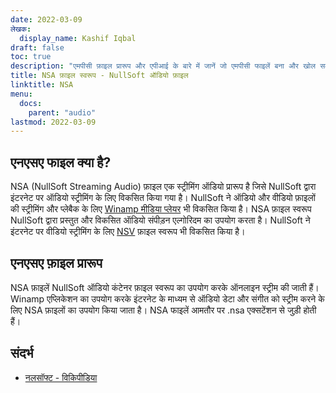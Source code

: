 ```yaml
---
date: 2022-03-09
लेखक:
  display_name: Kashif Iqbal
draft: false
toc: true
description: "एमपीसी फ़ाइल प्रारूप और एपीआई के बारे में जानें जो एमपीसी फाइलें बना और खोल सकती हैं।"
title: NSA फ़ाइल स्वरूप - NullSoft ऑडियो फ़ाइल
linktitle: NSA
menu:
  docs:
    parent: "audio"
lastmod: 2022-03-09
---
```


## एनएसए फाइल क्या है?

NSA (NullSoft Streaming Audio) फ़ाइल एक स्ट्रीमिंग ऑडियो प्रारूप है जिसे NullSoft द्वारा इंटरनेट पर ऑडियो स्ट्रीमिंग के लिए विकसित किया गया है। NullSoft ने ऑडियो और वीडियो फ़ाइलों की स्ट्रीमिंग और प्लेबैक के लिए [Winamp मीडिया प्लेयर](https://www.winamp.com/) भी विकसित किया है। NSA फ़ाइल स्वरूप NullSoft द्वारा प्रस्तुत और विकसित ऑडियो संपीड़न एल्गोरिदम का उपयोग करता है। NullSoft ने इंटरनेट पर वीडियो स्ट्रीमिंग के लिए [NSV](/hi/video/nsv/) फ़ाइल स्वरूप भी विकसित किया है।

## एनएसए फ़ाइल प्रारूप

NSA फ़ाइलें NullSoft ऑडियो कंटेनर फ़ाइल स्वरूप का उपयोग करके ऑनलाइन स्ट्रीम की जाती हैं। Winamp एप्लिकेशन का उपयोग करके इंटरनेट के माध्यम से ऑडियो डेटा और संगीत को स्ट्रीम करने के लिए NSA फ़ाइलों का उपयोग किया जाता है। NSA फाइलें आमतौर पर .nsa एक्सटेंशन से जुड़ी होती हैं।

## संदर्भ

* [नलसॉफ्ट - विकिपीडिया](https://en.wikipedia.org/wiki/Nullsoft)

